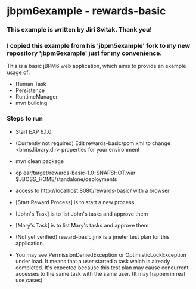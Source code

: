 jbpm6example - rewards-basic
============

### This example is written by Jiri Svitak. Thank you!

### I copied this example from his 'jbpm5example' fork to my new repository 'jbpm6example' just for my convenience.

This is a basic jBPM6 web application, which aims to provide an example usage of:
- Human Task
- Persistence
- RuntimeManager
- mvn building

### Steps to run
- Start EAP 6.1.0
- (Currently not required) Edit rewards-basic/pom.xml to change <brms.library.dir> properties for your environment
- mvn clean package
- cp ear/target/rewards-basic-1.0-SNAPSHOT.war $JBOSS_HOME/standalone/deployments
- access to http://localhost:8080/rewards-basic/ with a browser
 - [Start Reward Process] is to start a new process
 - [John's Task] is to list John's tasks and approve them
 - [Mary's Task] is to list Mary's tasks and approve them
 
- (Not yet verified) reward-basic.jmx is a jmeter test plan for this application.
 - You may see PermissionDeniedException or OptimisticLockException under load. It means that a user started a task which is already completed. It's expected because this test plan may cause concurrent accesses to the same task with the same user. (It may happen in real use cases)
 
